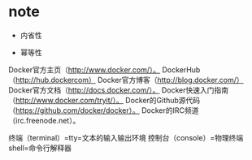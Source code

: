# note

- 内省性

- 幂等性





Docker官方主页（http://www.docker.com/）。
DockerHub（http://hub.dockercom）
Docker官方博客（http://blog.docker.com/）
Docker官方文档（http://docs.docker.com/）。
Docker快速入门指南（http://www.docker.com/tryit/）。
Docker的Github源代码（https://github.com/docker/docker）。
Docker的IRC频道（irc.freenode.net）。





终端（terminal）=tty=文本的输入输出环境
控制台（console）=物理终端
shell=命令行解释器



